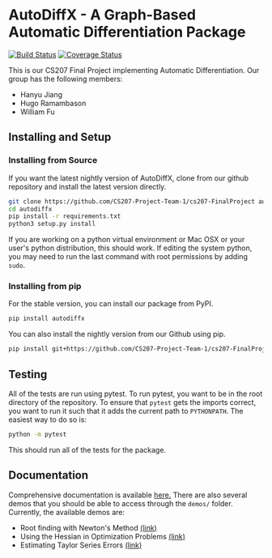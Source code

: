 # AutoDiffX - A Graph-Based Automatic Differentiation Package

[![Build Status](https://travis-ci.org/CS207-Project-Team-1/cs207-FinalProject.svg?branch=master)](https://travis-ci.org/CS207-Project-Team-1/cs207-FinalProject)
[![Coverage Status](https://coveralls.io/repos/github/CS207-Project-Team-1/cs207-FinalProject/badge.svg?branch=master)](https://coveralls.io/github/CS207-Project-Team-1/cs207-FinalProject?branch=master)

This is our CS207 Final Project implementing Automatic Differentiation. Our group has the following members:

* Hanyu Jiang
* Hugo Ramambason
* William Fu

## Installing and Setup

### Installing from Source

If you want the latest nightly version of AutoDiffX, clone from our github
repository and install the latest version directly.

```bash
git clone https://github.com/CS207-Project-Team-1/cs207-FinalProject autodiffx
cd autodiffx
pip install -r requirements.txt
python3 setup.py install
```

If you are working on a python virtual environment or Mac OSX or your user's
python distribution, this should work. If editing the system python, you may
need to run the last command with root permissions by adding `sudo`.

### Installing from pip

For the stable version, you can install our package from PyPI.

```bash
pip install autodiffx
```

You can also install the nightly version from our Github using pip.

```bash
pip install git+https://github.com/CS207-Project-Team-1/cs207-FinalProject
```

## Testing

All of the tests are run using pytest. To run pytest, you want to be in the
root directory of the repository. To ensure that `pytest` gets the imports
correct, you want to run it such that it adds the current path to `PYTHONPATH`.
The easiest way to do so is:

```bash
python -m pytest
```

This should run all of the tests for the package.


## Documentation

Comprehensive documentation is available [here.](docs/Documentation.ipynb) There are also several demos that you should be able to access through the `demos/` folder. Currently, the available demos are:

* Root finding with Newton's Method [(link)](demos/Newton_Method_Demonstration.ipynb)
* Using the Hessian in Optimization Problems [(link)](demos/Hessian_Demonstration.ipynb)
* Estimating Taylor Series Errors [(link)](demos/Higher_Order_Demonstration.ipynb)
